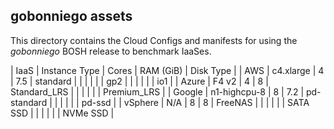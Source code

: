## gobonniego assets

This directory contains the Cloud Configs and manifests for using
the _gobonniego_ BOSH release to benchmark IaaSes.

| IaaS    | Instance Type | Cores | RAM (GiB) | Disk Type    |
| AWS     | c4.xlarge     | 4     | 7.5       | standard     |
|         |               |       |           | gp2          |
|         |               |       |           | io1          |
| Azure   | F4 v2         | 4     | 8         | Standard_LRS |
|         |               |       |           | Premium_LRS  |
| Google  | n1-highcpu-8  | 8     | 7.2       | pd-standard  |
|         |               |       |           | pd-ssd       |
| vSphere | N/A           | 8     | 8         | FreeNAS      |
|         |               |       |           | SATA SSD     |
|         |               |       |           | NVMe SSD     |
